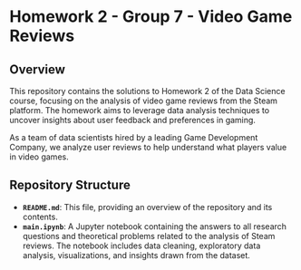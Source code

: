 # Homework 2 - Group 7 - Video Game Reviews

## Overview
This repository contains the solutions to Homework 2 of the Data Science course, focusing on the analysis of video game reviews from the Steam platform. The homework aims to leverage data analysis techniques to uncover insights about user feedback and preferences in gaming. 

As a team of data scientists hired by a leading Game Development Company, we analyze user reviews to help understand what players value in video games.

## Repository Structure
- **`README.md`**: This file, providing an overview of the repository and its contents.
- **`main.ipynb`**: A Jupyter notebook containing the answers to all research questions and theoretical problems related to the analysis of Steam reviews. The notebook includes data cleaning, exploratory data analysis, visualizations, and insights drawn from the dataset.


